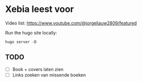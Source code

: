 # Xebia leest voor

Video list: https://www.youtube.com/@jorgeliauw2809/featured

Run the hugo site locally:

```shell
hugo server -D
```

## TODO

- [ ] Book + covers laten zien
- [ ] Links zoeken van missende boeken
